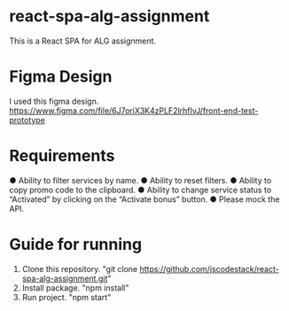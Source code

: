 # react-spa-alg-assignment
This is a React SPA for ALG assignment.

# Figma Design
I used this figma design.
https://www.figma.com/file/6J7oriX3K4zPLF2lrhfIvJ/front-end-test-prototype

# Requirements

● Ability to filter services by name.
● Ability to reset filters.
● Ability to copy promo code to the clipboard.
● Ability to change service status to “Activated” by clicking on the “Activate bonus” button.
● Please mock the API.

# Guide for running
1. Clone this repository.
   "git clone https://github.com/jscodestack/react-spa-alg-assignment.git"
2. Install package.
   "npm install"
3. Run project.
   "npm start"

